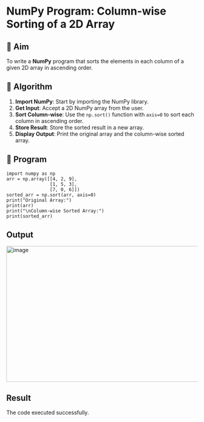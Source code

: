 # NumPy Program: Column-wise Sorting of a 2D Array

## 🎯 Aim
To write a **NumPy** program that sorts the elements in each column of a given 2D array in ascending order.

## 🧠 Algorithm

1. **Import NumPy**: Start by importing the NumPy library.
2. **Get Input**: Accept a 2D NumPy array from the user.
3. **Sort Column-wise**: Use the `np.sort()` function with `axis=0` to sort each column in ascending order.
4. **Store Result**: Store the sorted result in a new array.
5. **Display Output**: Print the original array and the column-wise sorted array.

## 🧾 Program
~~~
import numpy as np
arr = np.array([[4, 2, 9],
                [1, 5, 3],
                [7, 0, 6]])
sorted_arr = np.sort(arr, axis=0)
print("Original Array:")
print(arr)
print("\nColumn-wise Sorted Array:")
print(sorted_arr)
~~~

## Output
<img width="1266" height="357" alt="image" src="https://github.com/user-attachments/assets/0f16cc10-adec-4501-a032-1042c30beb03" />

## Result
The code executed successfully.
